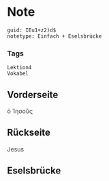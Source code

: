 # Note
```
guid: IEu1+z2)d$
notetype: Einfach + Eselsbrücke
```

### Tags
```
Lektion4
Vokabel
```

## Vorderseite
<span style="color: rgb(62, 62, 62);">ὁ Ἰησοῦς</span>

## Rückseite
<span style="color: rgb(62, 62, 62);">Jesus</span>

## Eselsbrücke

